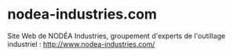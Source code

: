 nodea-industries.com
====================

Site Web de NODÉA Industries, groupement d'experts de l'outillage industriel : http://www.nodea-industries.com/
